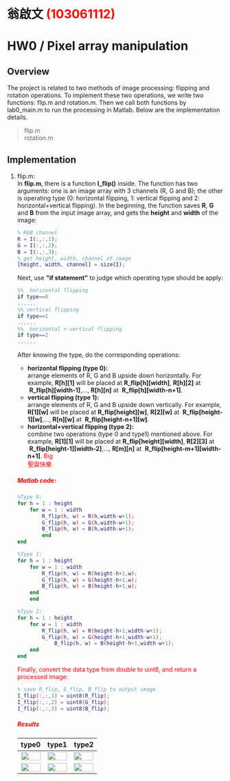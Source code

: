 # 翁啟文 <span style="color:red">(103061112)</span>

# HW0 / Pixel array manipulation

## Overview
The project is related to two methods of image processing: flipping and rotation operations. To implement these two operations, we write two functions: flip.m and rotation.m. Then we call both functions by lab0_main.m to run the processing in Matlab. Below are the implementation details.

> flip.m  
> rotation.m  
## Implementation
1. flip.m:  
	In **flip.m**, there is a function **I_flip()** inside. The function has two arguments: one is an image array with 3 channels (R, G and B); the other is operating type (0: horizontal flipping, 1: vertical flipping and 2: horizontal+vertical flipping). In the beginning, the function saves **R**, **G** and **B** from the input image array, and gets the **height** and **width** of the image:
	``` Matlab
	% RGB channel
	R = I(:,:,1);
	G = I(:,:,2);
	B = I(:,:,3);
	% get height, width, channel of image
	[height, width, channel] = size(I);
	```
	Next, use **"if statement"** to judge which operating type should be apply:
	``` Matlab
	%%  horizontal flipping
	if type==0
	......
	%% vertical flipping
	if type==1
	......
	%%  horizontal + vertical flipping
	if type==2
	......
	```
	After knowing the type, do the corresponding operations:    
	* **horizontal flipping (type 0):**   
	arrange elements of R, G and B upside down horizontally. For example, **R[h][1]** will be placed at **R_flip[h][width]**, **R[h][2]** at  **R_flip[h][width-1]**,..., **R[h][n]** at  **R_flip[h][width-n+1]**.
	* **vertical flipping (type 1):**    
	arrange elements of R, G and B upside down vertically. For example, **R[1][w]** will be placed at **R_flip[height][w]**, **R[2][w]** at  **R_flip[height-1][w]**,..., **R[n][w]** at  **R_flip[height-n+1][w]**.
	* **horizontal+vertical flipping (type 2):**   
		combine two operations (type 0 and type1) mentioned above. For example, **R[1][1]** will be placed at **R_flip[height][width]**, **R[2][3]** at  **R_flip[height-1][width-2]**,..., **R[m][n]** at  **R_flip[height-m+1][width-n+1]**.
		<font color="red"> Big  
		<font color="red">聖誕快樂</font>  
		
	##### Matlab code:
	```Matlab
	%Type 0:
	for h = 1 : height
		for w = 1 : width 
			R_flip(h, w) = R(h,width-w+1);
			G_flip(h, w) = G(h,width-w+1);
			B_flip(h, w) = B(h,width-w+1);
      		end
   	end
	
	%Type 1:
	for h = 1 : height
		for w = 1 : width 
			R_flip(h, w) = R(height-h+1,w);
			G_flip(h, w) = G(height-h+1,w);
			B_flip(h, w) = B(height-h+1,w);
		end
	    end
	
	%Type 2:
	for h = 1 : height
		for w = 1 : width 
			R_flip(h, w) = R(height-h+1,width-w+1);
			G_flip(h, w) = G(height-h+1,width-w+1);
        		B_flip(h, w) = B(height-h+1,width-w+1);
		end
	end
	```
	Finally, convert the data type from double to uint8, and return a processed image:
	```Matlab
	% save R_flip, G_flip, B_flip to output image
   	I_flip(:,:,1) = uint8(R_flip);
	I_flip(:,:,2) = uint8(G_flip);
	I_flip(:,:,3) = uint8(B_flip);
	```
	##### Results
	
	type0 | type1| type2 
	:-----:|:-------:|:------:	
	<img src=https://github.com/steven14ggyy/DSP_Lab_HW0/blob/master/results/image/image.jpg width="100%"/> | <img src=https://github.com/steven14ggyy/DSP_Lab_HW0/blob/master/results/DSC_0531/DSC_0531.JPG width="100%"/> | <img src=https://github.com/steven14ggyy/DSP_Lab_HW0/blob/master/results/DSC_1182/DSC_1182.JPG width="100%"/>
	<img src=https://github.com/steven14ggyy/DSP_Lab_HW0/blob/master/results/image/flipping_image.jpg width="100%"/> | <img src=https://github.com/steven14ggyy/DSP_Lab_HW0/blob/master/results/DSC_0531/flipping_image.jpg width="100%"/> | <img src=https://github.com/steven14ggyy/DSP_Lab_HW0/blob/master/results/DSC_1182/flipping_image.jpg width="100%"/>
	
	



